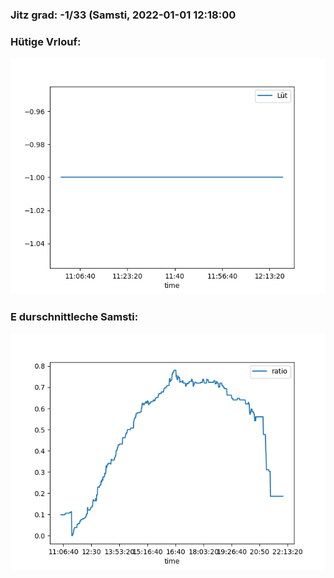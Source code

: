 ### Jitz grad: -1/33 (Samsti, 2022-01-01 12:18:00

### Hütige Vrlouf:
![Graph](Today.png)

### E durschnittleche Samsti:
![Graph](Samsti.png)